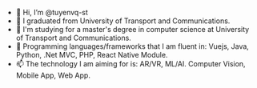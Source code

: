 - 👋 Hi, I’m @tuyenvq-st
- 👀 I graduated from University of Transport and Communications.
- 🌱 I'm studying for a master's degree in computer science at University of Transport and Communications.
- 💞️ Programming languages/frameworks that I am fluent in: Vuejs, Java, Python, .Net MVC, PHP, React Native Module.
- 📫 The technology I am aiming for is: AR/VR, ML/AI. Computer Vision, Mobile App, Web App.

<!---
tuyenvq-st/tuyenvq-st is a ✨ special ✨ repository because its `README.md` (this file) appears on your GitHub profile.
You can click the Preview link to take a look at your changes.
--->
